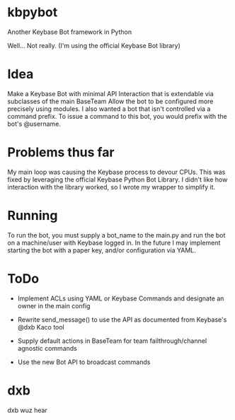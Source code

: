 # kbpybot
Another Keybase Bot framework in Python

Well... Not really. (I'm using the official Keybase Bot library)

# Idea
Make a Keybase Bot with minimal API Interaction that is extendable via subclasses of the main BaseTeam
Allow the bot to be configured more precisely using modules. I also wanted a bot that isn't controlled via a command prefix.
To issue a command to this bot, you would prefix with the bot's @username.

# Problems thus far
My main loop was causing the Keybase process to devour CPUs.
This was fixed by leveraging the official Keybase Python Bot Library.
I didn't like how interaction with the library worked, so I wrote my wrapper to simplify it.

# Running
To run the bot, you must supply a bot_name to the main.py and run the bot on a machine/user with Keybase logged in.
In the future I may implement starting the bot with a paper key, and/or configuration via YAML.

# ToDo
* Implement ACLs using YAML or Keybase Commands and designate an owner in the main config

* Rewrite send_message() to use the API as documented from Keybase's @dxb Kaco tool

* Supply default actions in BaseTeam for team failthrough/channel agnostic commands

* Use the new Bot API to broadcast commands


# dxb
dxb wuz hear
